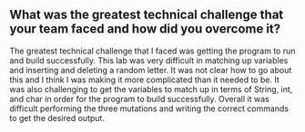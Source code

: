 ## What was the greatest technical challenge that your team faced and how did you overcome it?

The greatest technical challenge that I faced was getting the program to run and build successfully. This lab was very difficult in matching up variables and inserting and deleting a random letter. It was not clear how to go about this and I think I was making it more complicated than it needed to be. It was also challenging to get the variables to match up in terms of String, int, and char in order for the program to build successfully. Overall it was difficult performing the three mutations and writing the correct commands to get the desired output.

